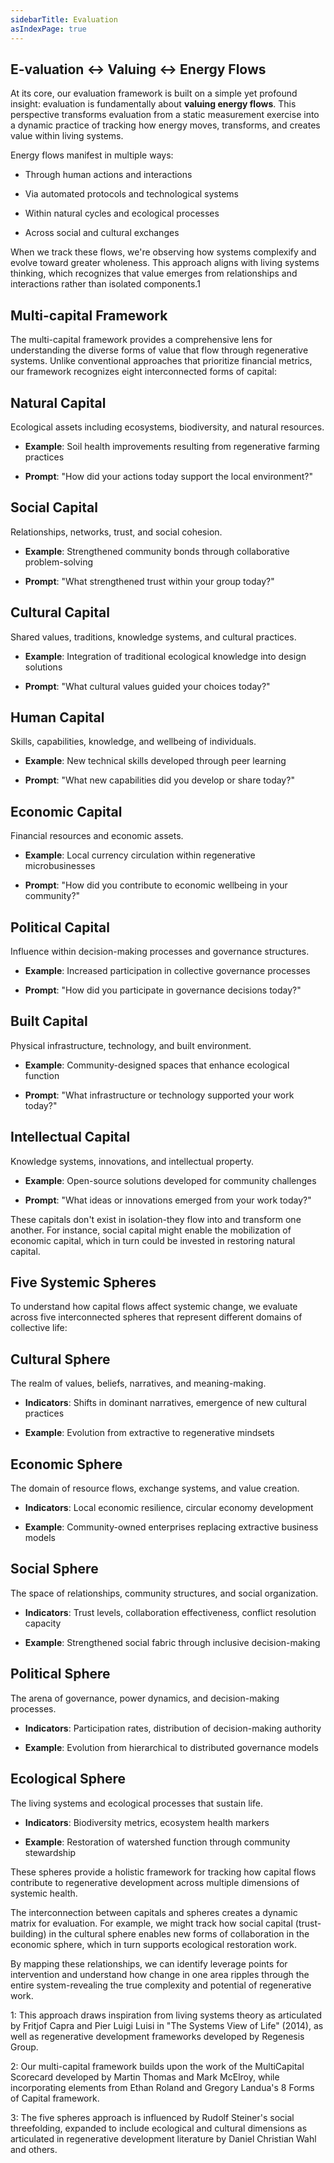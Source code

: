 ```yaml
---
sidebarTitle: Evaluation
asIndexPage: true
---
```

## E-valuation ↔ Valuing ↔ Energy Flows

At its core, our evaluation framework is built on a simple yet profound insight: evaluation is fundamentally about **valuing energy flows**. This perspective transforms evaluation from a static measurement exercise into a dynamic practice of tracking how energy moves, transforms, and creates value within living systems.

Energy flows manifest in multiple ways:

- Through human actions and interactions
    
- Via automated protocols and technological systems
    
- Within natural cycles and ecological processes
    
- Across social and cultural exchanges
    

When we track these flows, we're observing how systems complexify and evolve toward greater wholeness. This approach aligns with living systems thinking, which recognizes that value emerges from relationships and interactions rather than isolated components.1

## Multi-capital Framework

The multi-capital framework provides a comprehensive lens for understanding the diverse forms of value that flow through regenerative systems. Unlike conventional approaches that prioritize financial metrics, our framework recognizes eight interconnected forms of capital:

## Natural Capital

Ecological assets including ecosystems, biodiversity, and natural resources.

- **Example**: Soil health improvements resulting from regenerative farming practices
    
- **Prompt**: "How did your actions today support the local environment?"
    

## Social Capital

Relationships, networks, trust, and social cohesion.

- **Example**: Strengthened community bonds through collaborative problem-solving
    
- **Prompt**: "What strengthened trust within your group today?"
    

## Cultural Capital

Shared values, traditions, knowledge systems, and cultural practices.

- **Example**: Integration of traditional ecological knowledge into design solutions
    
- **Prompt**: "What cultural values guided your choices today?"
    

## Human Capital

Skills, capabilities, knowledge, and wellbeing of individuals.

- **Example**: New technical skills developed through peer learning
    
- **Prompt**: "What new capabilities did you develop or share today?"
    

## Economic Capital

Financial resources and economic assets.

- **Example**: Local currency circulation within regenerative microbusinesses
    
- **Prompt**: "How did you contribute to economic wellbeing in your community?"
    

## Political Capital

Influence within decision-making processes and governance structures.

- **Example**: Increased participation in collective governance processes
    
- **Prompt**: "How did you participate in governance decisions today?"
    

## Built Capital

Physical infrastructure, technology, and built environment.

- **Example**: Community-designed spaces that enhance ecological function
    
- **Prompt**: "What infrastructure or technology supported your work today?"
    

## Intellectual Capital

Knowledge systems, innovations, and intellectual property.

- **Example**: Open-source solutions developed for community challenges
    
- **Prompt**: "What ideas or innovations emerged from your work today?"
    

These capitals don't exist in isolation-they flow into and transform one another. For instance, social capital might enable the mobilization of economic capital, which in turn could be invested in restoring natural capital.

## Five Systemic Spheres

To understand how capital flows affect systemic change, we evaluate across five interconnected spheres that represent different domains of collective life:

## Cultural Sphere

The realm of values, beliefs, narratives, and meaning-making.

- **Indicators**: Shifts in dominant narratives, emergence of new cultural practices
    
- **Example**: Evolution from extractive to regenerative mindsets
    

## Economic Sphere

The domain of resource flows, exchange systems, and value creation.

- **Indicators**: Local economic resilience, circular economy development
    
- **Example**: Community-owned enterprises replacing extractive business models
    

## Social Sphere

The space of relationships, community structures, and social organization.

- **Indicators**: Trust levels, collaboration effectiveness, conflict resolution capacity
    
- **Example**: Strengthened social fabric through inclusive decision-making
    

## Political Sphere

The arena of governance, power dynamics, and decision-making processes.

- **Indicators**: Participation rates, distribution of decision-making authority
    
- **Example**: Evolution from hierarchical to distributed governance models
    

## Ecological Sphere

The living systems and ecological processes that sustain life.

- **Indicators**: Biodiversity metrics, ecosystem health markers
    
- **Example**: Restoration of watershed function through community stewardship
    

These spheres provide a holistic framework for tracking how capital flows contribute to regenerative development across multiple dimensions of systemic health.

The interconnection between capitals and spheres creates a dynamic matrix for evaluation. For example, we might track how social capital (trust-building) in the cultural sphere enables new forms of collaboration in the economic sphere, which in turn supports ecological restoration work.

By mapping these relationships, we can identify leverage points for intervention and understand how change in one area ripples through the entire system-revealing the true complexity and potential of regenerative work.

1: This approach draws inspiration from living systems theory as articulated by Fritjof Capra and Pier Luigi Luisi in "The Systems View of Life" (2014), as well as regenerative development frameworks developed by Regenesis Group.

2: Our multi-capital framework builds upon the work of the MultiCapital Scorecard developed by Martin Thomas and Mark McElroy, while incorporating elements from Ethan Roland and Gregory Landua's 8 Forms of Capital framework.

3: The five spheres approach is influenced by Rudolf Steiner's social threefolding, expanded to include ecological and cultural dimensions as articulated in regenerative development literature by Daniel Christian Wahl and others.
